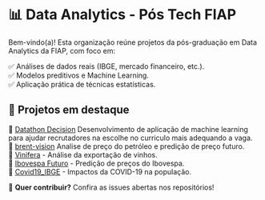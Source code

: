 # 📊 Data Analytics - Pós Tech FIAP  
Bem-vindo(a)! Esta organização reúne projetos da pós-graduação em Data Analytics da FIAP, com foco em:  

✅ Análises de dados reais (IBGE, mercado financeiro, etc.).  
✅ Modelos preditivos e Machine Learning.  
✅ Aplicação prática de técnicas estatísticas.  

## 🚀 Projetos em destaque
🔹 [Datathon Decision](https://github.com/Data-Analitycs-Pos-Tech-Fiap/Datathon) Desenvolvimento de aplicação de machine learning para ajudar recrutadores na escolhe no curriculo mais adequando a vaga.\
🔹 [brent-vision](https://github.com/Data-Analitycs-Pos-Tech-Fiap/brent-vision) Analise de preço do petróleo e predição de preço futuro.\
🔹 [Vinifera](https://github.com/Data-Analitycs-Pos-Tech-Fiap/Vinifera) - Análise da exportação de vinhos.  
🔹 [Ibovespa Futuro](https://github.com/Data-Analitycs-Pos-Tech-Fiap/Ibovespa-futuro) - Predição de preços do Ibovespa.  
🔹 [Covid19_IBGE](https://github.com/Data-Analitycs-Pos-Tech-Fiap/covid19_ibge) - Impactos da COVID-19 na população.  

📌 **Quer contribuir?** Confira as issues abertas nos repositórios!  
